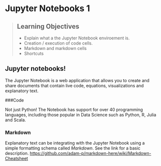 # Jupyter Notebooks 1

> ## Learning Objectives
>
> *   Explain what a the Jupyter Notebook enviroement is.
> *   Creation / execution of code cells.
> *   Markdown and markdown cells
> *   Shortcuts

## Jupyter notebooks!

The Jupyter Notebook is a web application that allows you to create and share documents that contain live code, equations, visualizations and explanatory text.

###Code

Not just Python! The Notebook has support for over 40 programming languages, including those popular in Data Science such as Python, R, Julia and Scala.

### Markdown

Explanatory text can be integrating with the Jupyter Notebook using a simple formatting schema called _Markdown_. See the link for a basic description.
https://github.com/adam-p/markdown-here/wiki/Markdown-Cheatsheet
